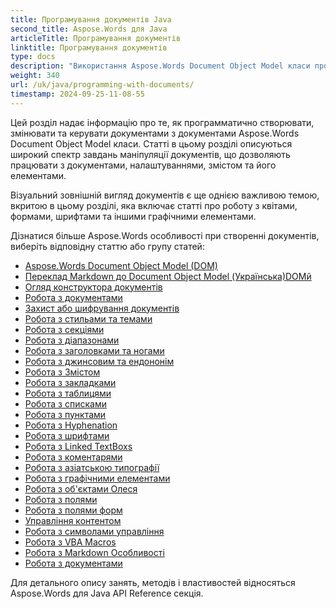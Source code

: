```yaml
---
title: Програмування документів Java
second_title: Aspose.Words для Java
articleTitle: Програмування документів
linktitle: Програмування документів
type: docs
description: "Використання Aspose.Words Document Object Model класи программатично створювати, змінювати та керувати документами Javaй Робота з документами, налаштуваннями та змістом, а також із зовнішнім виглядом документа через управління кольорами, формами, шрифтами та іншими графіками."
weight: 340
url: /uk/java/programming-with-documents/
timestamp: 2024-09-25-11-08-55
---
```


Цей розділ надає інформацію про те, як программатично створювати, змінювати та керувати документами з документами Aspose.Words Document Object Model класи. Статті в цьому розділі описуються широкий спектр завдань маніпуляції документів, що дозволяють працювати з документами, налаштуваннями, змістом та його елементами.

Візуальний зовнішній вигляд документів є ще однією важливою темою, вкритою в цьому розділі, яка включає статті про роботу з квітами, формами, шрифтами та іншими графічними елементами.

Дізнатися більше Aspose.Words особливості при створенні документів, виберіть відповідну статтю або групу статей:

- [Aspose.Words Document Object Model (DOM)](/words/uk/java/aspose-words-document-object-model/)
- [Переклад Markdown до Document Object Model (Українська)DOMй](/words/uk/java/translate-markdown-to-document-object-model/)
- [Огляд конструктора документів](/words/uk/java/document-builder-overview/)
- [Робота з документами](/words/uk/java/working-with-document/)
- [Захист або шифрування документів](/words/uk/java/protect-or-encrypt-a-document/)
- [Робота з стильами та темами](/words/java/working-with-styles/)
- [Робота з секціями](/words/uk/java/working-with-sections/)
- [Робота з діапазонами](/words/uk/java/working-with-ranges/)
- [Робота з заголовками та ногами](/words/uk/java/working-with-headers-and-footers/)
- [Робота з джинсовим та ендононім](/words/uk/java/working-with-footnote-and-endnote/)
- [Робота з Змістом](/words/uk/java/working-with-table-of-contents/)
- [Робота з закладками](/words/uk/java/working-with-bookmarks/)
- [Робота з таблицями](/words/uk/java/working-with-tables/)
- [Робота з списками](/words/uk/java/working-with-lists/)
- [Робота з пунктами](/words/uk/java/working-with-paragraphs/)
- [Робота з Hyphenation](/words/uk/java/working-with-hyphenation/)
- [Робота з шрифтами](/words/uk/java/working-with-fonts/)
- [Робота з Linked TextBoxs](/words/uk/java/working-with-linked-textboxes/)
- [Робота з коментарями](/words/uk/java/working-with-comments/)
- [Робота з азіатською типографії](/words/uk/java/working-with-asian-typography/)
- [Робота з графічними елементами](/words/java/working-with-graphic-elements/)
- [Робота з об'єктами Олеся](/words/uk/java/working-with-ole-objects/)
- [Робота з полями](/words/uk/java/working-with-fields/)
- [Робота з полями форм](/words/uk/java/working-with-form-fields/)
- [Управління контентом](/words/java/contents-management/)
- [Робота з символами управління](/words/uk/java/working-with-control-characters/)
- [Робота з VBA Macros](/words/uk/java/working-with-vba-macros/)
- [Робота з Markdown Особливості](/words/uk/java/working-with-markdown-features/)
- [Робота з документами](/words/uk/java/working-with-text-document/)

Для детального опису занять, методів і властивостей відносяться Aspose.Words для Java API Reference секція.
